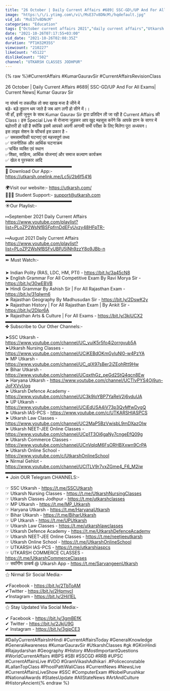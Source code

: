 ```yaml
---
title: "26 October | Daily Current Affairs #689| SSC-GD\/UP And For All Exams| Current News| Kumar Gaurav Sir"
image: "https:\/\/i.ytimg.com\/vi\/MsE37v8DNcM\/hqdefault.jpg"
vid_id: "MsE37v8DNcM"
categories: "Education"
tags: ["October current affairs 2021","daily current affairs","Utkarsh classes"]
date: "2021-10-26T07:17:55+03:00"
vid_date: "2021-10-26T02:08:35Z"
duration: "PT1H32M35S"
viewcount: "210227"
likeCount: "45122"
dislikeCount: "502"
channel: "UTKARSH CLASSES JODHPUR"
---
```

{% raw %}#CurrentAffairs #KumarGauravSir #CurrentAffairsRevisionClass<br /><br />26 October | Daily Current Affairs #689| SSC-GD/UP And For All Exams| Current News| Kumar Gaurav Sir<br /><br />ना संघर्ष ना तकलीफ़ तो क्या खाख मजा है जीने में <br />बड़े- बडे़ तूफान थम जाते है जब आग लगी हो सीने में।।<br />जी हाँ, इसी जुनून के साथ Kumar Gaurav Sir द्वारा प्रतिदिन ली जा रही है Current Affairs की Class। इस Special Live से रोजाना जुड़कर आप खुद महसुस करेंगे कि आपके ज्ञान के सागर में बढ़ोत्तरी हो रही है क्योंकि इसमें आपको अपनी आगामी सभी परीक्षा के लिए मिलेगा पूरा अध्ययन।<br />इस लाइव सेशन के फीचर्स इस प्रकार है -<br />✅ समसामयिकी घटनाएं एवं  महत्त्वपूर्ण तथ्य<br />✅ राजनीतिक और आर्थिक घटनाक्रम<br />✅चर्चित व्यक्ति एवं स्थान<br />✅शिक्षा, साहित्य, आर्थिक योजनाएं और समाज कल्याण कार्यक्रम<br />✅ खेल व  पुरस्कार आदि  <br />▬▬▬▬▬▬▬▬▬▬▬▬▬▬▬<br />📲 Download Our App:-<br /> <a rel="nofollow" target="blank" href="https://utkarsh.onelink.me/Lc5j/2b6f5416">https://utkarsh.onelink.me/Lc5j/2b6f5416</a><br /><br />🌍Visit our website:- <a rel="nofollow" target="blank" href="https://utkarsh.com/">https://utkarsh.com/</a><br /> 👨🏻‍🎓 Student Support:-  support@utkarsh.com<br />▬▬▬▬▬▬▬▬▬▬▬▬▬▬▬<br />☀Our Playlist:-<br /><br />↦September 2021 Daily Current Affairs<br /><a rel="nofollow" target="blank" href="https://www.youtube.com/playlist?list=PLoZP2WsNfBSFpfrnDdEFvUvzy48HFpTR-">https://www.youtube.com/playlist?list=PLoZP2WsNfBSFpfrnDdEFvUvzy48HFpTR-</a><br /><br />↦August 2021 Daily Current Affairs<br /><a rel="nofollow" target="blank" href="https://www.youtube.com/playlist?list=PLoZP2WsNfBSFvUBPJ5INh9zzY8o9JBb-n">https://www.youtube.com/playlist?list=PLoZP2WsNfBSFvUBPJ5INh9zzY8o9JBb-n</a><br />▬▬▬▬▬▬▬▬▬▬▬▬▬▬▬<br />⏩ Must Watch:-<br /><br />➤ Indian Polity (RAS, LDC, HM, PTI) - <a rel="nofollow" target="blank" href="https://bit.ly/3a45cN8">https://bit.ly/3a45cN8</a><br />➤ English Grammar For All Competitive Exam By Ravi Morya Sir - <a rel="nofollow" target="blank" href="https://bit.ly/30wEBVB">https://bit.ly/30wEBVB</a><br />➤ Hindi Grammar By Ashish Sir | For All Rajasthan Exam - <a rel="nofollow" target="blank" href="https://bit.ly/31qIwm6">https://bit.ly/31qIwm6</a><br />➤ Rajasthan Geography By Madhusudan Sir - <a rel="nofollow" target="blank" href="https://bit.ly/2DswK2y">https://bit.ly/2DswK2y</a><br />➤ Rajasthan History | For All Rajasthan Exam | By Ankit Sir - <a rel="nofollow" target="blank" href="https://bit.ly/2DIpr6A">https://bit.ly/2DIpr6A</a><br />➤ Rajasthan Arts &amp; Culture | For All Exams - <a rel="nofollow" target="blank" href="https://bit.ly/3kiUCX2">https://bit.ly/3kiUCX2</a><br />▬▬▬▬▬▬▬▬▬▬▬▬▬▬▬<br />✤ Subscribe to Our Other Channels:-<br /><br />➤SSC Utkarsh - <a rel="nofollow" target="blank" href="https://www.youtube.com/channel/UC_yuiK5r5fo4i2orrgvub5A">https://www.youtube.com/channel/UC_yuiK5r5fo4i2orrgvub5A</a><br />➤Utkarsh Nursing Classes - <a rel="nofollow" target="blank" href="https://www.youtube.com/channel/UCiKEBdOKmGyluNl0-w4PzYA">https://www.youtube.com/channel/UCiKEBdOKmGyluNl0-w4PzYA</a><br />➤ MP Utkarsh - <a rel="nofollow" target="blank" href="https://www.youtube.com/channel/UC_qlX97sBer2iZEohRtt9Hw">https://www.youtube.com/channel/UC_qlX97sBer2iZEohRtt9Hw</a><br />➤ Bihar Utkarsh - <a rel="nofollow" target="blank" href="https://www.youtube.com/channel/UCqxthGz_peGd2StQ4qcn8Ew">https://www.youtube.com/channel/UCqxthGz_peGd2StQ4qcn8Ew</a><br />➤ Haryana Utkarsh - <a rel="nofollow" target="blank" href="https://www.youtube.com/channel/UCTIvPYS4Oj9un-JoFXVyUqg">https://www.youtube.com/channel/UCTIvPYS4Oj9un-JoFXVyUqg</a><br />➤ Utkarsh Defence Academy -<a rel="nofollow" target="blank" href="https://www.youtube.com/channel/UC3k9loYBP7YaReV2j6vduUA">https://www.youtube.com/channel/UC3k9loYBP7YaReV2j6vduUA</a><br />➤ UP Utkarsh - <a rel="nofollow" target="blank" href="https://www.youtube.com/channel/UCiEdUSA4iV73p3QvMfwDvgQ">https://www.youtube.com/channel/UCiEdUSA4iV73p3QvMfwDvgQ</a><br />➤ Utkarsh IAS-PCS - <a rel="nofollow" target="blank" href="https://www.youtube.com/c/UTKARSHIASPCS">https://www.youtube.com/c/UTKARSHIASPCS</a><br />➤ Utkarsh Law Classes - <a rel="nofollow" target="blank" href="https://www.youtube.com/channel/UC2MaP5BzVwisbL9mDXazOIw">https://www.youtube.com/channel/UC2MaP5BzVwisbL9mDXazOIw</a><br />➤ Utkarsh NEET-JEE Online Classes - <a rel="nofollow" target="blank" href="https://www.youtube.com/channel/UCp1T3Oi6gaNy7cngeEfQ09g">https://www.youtube.com/channel/UCp1T3Oi6gaNy7cngeEfQ09g</a><br />➤ Utkarsh Commerce Classes - <a rel="nofollow" target="blank" href="https://www.youtube.com/channel/UCnVqIqM6FsORHBXxwn9CrPA">https://www.youtube.com/channel/UCnVqIqM6FsORHBXxwn9CrPA</a><br />➤ Utkarsh Online School - <a rel="nofollow" target="blank" href="https://www.youtube.com/c/UtkarshOnlineSchool">https://www.youtube.com/c/UtkarshOnlineSchool</a><br />➤ Nirmal Gehlot - <a rel="nofollow" target="blank" href="https://www.youtube.com/channel/UClTLV9r7vxZGme4_F6_M2iw">https://www.youtube.com/channel/UClTLV9r7vxZGme4_F6_M2iw</a><br />▬▬▬▬▬▬▬▬▬▬▬▬▬▬▬<br />✦ Join OUR Telegram CHANNELS:-<br /><br />☞ SSC Utkarsh - <a rel="nofollow" target="blank" href="https://t.me/SSCUtkarsh">https://t.me/SSCUtkarsh</a><br />☞ Utkarsh Nursing Classes - <a rel="nofollow" target="blank" href="https://t.me/UtkarshNursingClasses">https://t.me/UtkarshNursingClasses</a><br />☞ Utkarsh Classes Jodhpur - <a rel="nofollow" target="blank" href="https://t.me/utkarshclasses">https://t.me/utkarshclasses</a><br />☞ MP Utkarsh - <a rel="nofollow" target="blank" href="https://t.me/MP_Utkarsh">https://t.me/MP_Utkarsh</a><br />☞ Haryana Utkarsh - <a rel="nofollow" target="blank" href="https://t.me/HaryanaUtkarsh">https://t.me/HaryanaUtkarsh</a><br />☞ Bihar Utkarsh - <a rel="nofollow" target="blank" href="https://t.me/BiharUtkarsh">https://t.me/BiharUtkarsh</a> <br />☞ UP Utkarsh - <a rel="nofollow" target="blank" href="https://t.me/UPUtkarsh">https://t.me/UPUtkarsh</a><br />☞ Utkarsh Law Classes - <a rel="nofollow" target="blank" href="https://t.me/utkarshlawclasses">https://t.me/utkarshlawclasses</a><br />☞ Utkarsh Defence Academy - <a rel="nofollow" target="blank" href="https://t.me/UtkarshDefenceAcademy">https://t.me/UtkarshDefenceAcademy</a><br />☞ Utkarsh NEET-JEE Online Classes - <a rel="nofollow" target="blank" href="https://t.me/neetjeeutkarsh">https://t.me/neetjeeutkarsh</a><br />☞ Utkarsh Online School - <a rel="nofollow" target="blank" href="https://t.me/UtkarshOnlineSchool">https://t.me/UtkarshOnlineSchool</a><br />☞ UTKARSH IAS-PCS - <a rel="nofollow" target="blank" href="https://t.me/utkarshiaspcs">https://t.me/utkarshiaspcs</a><br />☞ UTKARSH COMMERCE CLASSES - <a rel="nofollow" target="blank" href="https://t.me/UtkarshCommerceClasses">https://t.me/UtkarshCommerceClasses</a><br />☞ सर्वांगीण उत्कर्ष @ Utkarsh App - <a rel="nofollow" target="blank" href="https://t.me/SarvangeenUtkarsh">https://t.me/SarvangeenUtkarsh</a><br />▬▬▬▬▬▬▬▬▬▬▬▬▬▬▬<br />⚝ Nirmal Sir Social Media:-<br /><br />✔Facebook - <a rel="nofollow" target="blank" href="https://bit.ly/2TbToAM">https://bit.ly/2TbToAM</a><br />✔Twitter - <a rel="nofollow" target="blank" href="https://bit.ly/2HpmycI">https://bit.ly/2HpmycI</a><br />✔Instagram - <a rel="nofollow" target="blank" href="https://bit.ly/2HiI1EL">https://bit.ly/2HiI1EL</a><br />▬▬▬▬▬▬▬▬▬▬▬▬▬▬▬<br />⚝ Stay Updated Via Social Media:-<br /><br />✔ Facebook - <a rel="nofollow" target="blank" href="https://bit.ly/3gmBEfK">https://bit.ly/3gmBEfK</a><br />✔ Twitter - <a rel="nofollow" target="blank" href="https://bit.ly/2JkjU9G">https://bit.ly/2JkjU9G</a><br />✔ Instagram - <a rel="nofollow" target="blank" href="https://bit.ly/3gjpCE3">https://bit.ly/3gjpCE3</a><br />▬▬▬▬▬▬▬▬▬▬▬▬▬▬▬▬<br />#DailyCurrentAffairsInHindi #CurrentAffairsToday #GeneralKnowledge #GeneralAwareness #KumarGauravSir #UtkarshClasses #gk #GKinHindi #Rajaydarshan #Geography #History #MostImportantQuestions #WorldCurrentAffairs #IBPS #SBI #SSCGD #RRB #UPSC  #CurrentAffairsLive #VDO #GramVikashAdhikari .#Policeconstable #LallanTopClass #PhoolPattiWaliClass #CurrentNews #NewsLive #CurrentAffairsLiveShow #SSC #ComputerExam #NobelPurushkar #NationalAwards #StatesUpdate #AllStateNews #ArtAndCulture #HistoryAncient{% endraw %}
